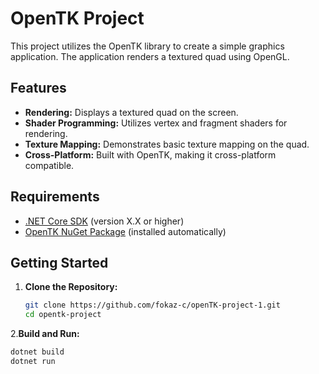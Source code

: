 # OpenTK Project

This project utilizes the OpenTK library to create a simple graphics application. The application renders a textured quad using OpenGL.

## Features

- **Rendering:** Displays a textured quad on the screen.
- **Shader Programming:** Utilizes vertex and fragment shaders for rendering.
- **Texture Mapping:** Demonstrates basic texture mapping on the quad.
- **Cross-Platform:** Built with OpenTK, making it cross-platform compatible.

## Requirements

- [.NET Core SDK](https://dotnet.microsoft.com/download) (version X.X or higher)
- [OpenTK NuGet Package](https://www.nuget.org/packages/OpenTK) (installed automatically)

## Getting Started

1. **Clone the Repository:**
   ```bash
   git clone https://github.com/fokaz-c/openTK-project-1.git
   cd opentk-project

2.**Build and Run:**
   ```bash
   dotnet build
   dotnet run

